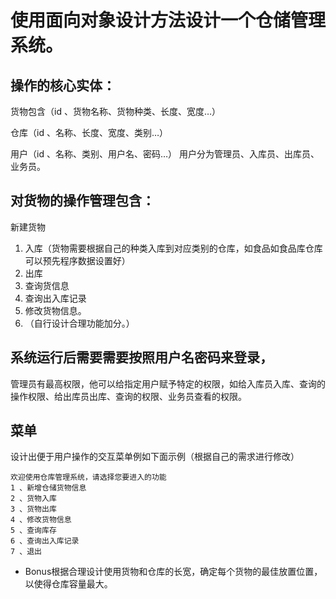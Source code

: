 # 使用面向对象设计方法设计一个仓储管理系统。
## 操作的核心实体：
货物包含（id 、货物名称、货物种类、长度、宽度…）

仓库（id 、名称、长度、宽度、类别…）

用户（id 、名称、类别、用户名、密码…）
用户分为管理员、入库员、出库员、业务员。
## 对货物的操作管理包含：
新建货物
1.	入库（货物需要根据自己的种类入库到对应类别的仓库，如食品如食品库仓库可以预先程序数据设置好）
2.	出库
3.	查询货信息
4.	查询出入库记录
5.	修改货物信息。
6.	（自行设计合理功能加分。）

## 系统运行后需要需要按照用户名密码来登录，
管理员有最高权限，他可以给指定用户赋予特定的权限，如给入库员入库、查询的操作权限、给出库员出库、查询的权限、业务员查看的权限。

## 菜单
设计出便于用户操作的交互菜单例如下面示例（根据自己的需求进行修改）
```
欢迎使用仓库管理系统，请选择您要进入的功能
1 、新增仓储货物信息
2 、货物入库
3 、货物出库
4 、修改货物信息
5 、查询库存
6 、查询出入库记录
7 、退出
```

* Bonus根据合理设计使用货物和仓库的长宽，确定每个货物的最佳放置位置，以使得仓库容量最大。
